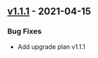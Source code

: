 ## [v1.1.1](https://github.com/provenance-io/provenance/releases/tag/v1.1.1) - 2021-04-15

### Bug Fixes
* Add upgrade plan v1.1.1

